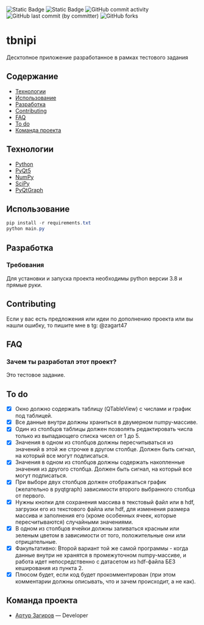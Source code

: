 ![Static Badge](https://img.shields.io/badge/%D1%81%D1%82%D0%B0%D1%82%D1%83%D1%81-%D0%B3%D0%BE%D1%82%D0%BE%D0%B2-blue)
![Static Badge](https://img.shields.io/badge/Python-3.8-green)
![GitHub commit activity](https://img.shields.io/github/commit-activity/w/zagart47/tbnipi)
![GitHub last commit (by committer)](https://img.shields.io/github/last-commit/zagart47/tbnipi)
![GitHub forks](https://img.shields.io/github/forks/zagart47/tbnipi)

# tbnipi
Десктопное приложение разработанное в рамках тестового задания

## Содержание
- [Технологии](#технологии)
- [Использование](#использование)
- [Разработка](#разработка)
- [Contributing](#contributing)
- [FAQ](#faq)
- [To do](#to-do)
- [Команда проекта](#команда-проекта)

## Технологии
- [Python](https://www.python.org/)
- [PyQt5](https://pypi.org/project/PyQt5/)
- [NumPy](https://numpy.org)
- [SciPy](https://scipy.org/)
- [PyQtGraph](https://www.pyqtgraph.org/)

## Использование
```powershell
pip install -r requirements.txt
python main.py
```

## Разработка

### Требования
Для установки и запуска проекта необходимы python версии 3.8 и прямые руки.

## Contributing
Если у вас есть предложения или идеи по дополнению проекта или вы нашли ошибку, то пишите мне в tg: @zagart47

## FAQ
### Зачем ты разработал этот проект?
Это тестовое задание.

## To do
- [x] Окно должно содержать таблицу (QTableView) с числами и график под таблицей.
- [x] Все данные внутри должны храниться в двумерном numpy-массиве.
- [x] Один из столбцов таблицы должен позволять редактировать числа только из выпадающего списка чисел от 1 до 5.
- [x] Значения в одном из столбцов должны пересчитываться из значений в этой же строчке в другом столбце. Должен быть сигнал, на который все могут подписаться.
- [x] Значения в одном из столбцов должны содержать накопленные значения из другого столбца. Должен быть сигнал, на который все могут подписаться.
- [x] При выборе двух столбцов должен отображаться график (желательно в pyqtgraph) зависимости второго выбранного столбца от первого.
- [x] Нужны кнопки для сохранения массива в текстовый файл или в hdf, загрузки его из текстового файла или hdf, для изменения размера массива и заполнения его (кроме особенных ячеек, которые пересчитываются) случайными значениями.
- [x] В одном из столбцов ячейки должны заливаться красным или зеленым цветом в зависимости от того, положительные они или отрицательные.
- [x] Факультативно: Второй вариант той же самой программы - когда данные внутри не хранятся в промежуточном numpy-массиве, и работа идет непосредственно с датасетом из hdf-файла БЕЗ кеширования из пункта 2.
- [x] Плюсом будет, если код будет прокомментирован (при этом комментарии должны описывать, что и зачем происходит, а не как).

## Команда проекта
- [Артур Загиров](https://t.me/zagart47) — Developer

